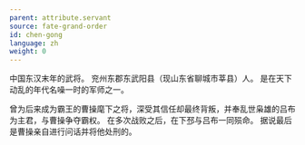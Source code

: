 ```yaml
---
parent: attribute.servant
source: fate-grand-order
id: chen-gong
language: zh
weight: 0
---
```


中国东汉末年的武将。
兖州东郡东武阳县（现山东省聊城市莘县）人。
是在天下动乱的年代名噪一时的军师之一。

曾为后来成为霸王的曹操麾下之将，深受其信任却最终背叛，并奉乱世枭雄的吕布为主君，与曹操争夺霸权。
在多次战败之后，在下邳与吕布一同殒命。
据说最后是曹操亲自进行问话并将他处刑的。
